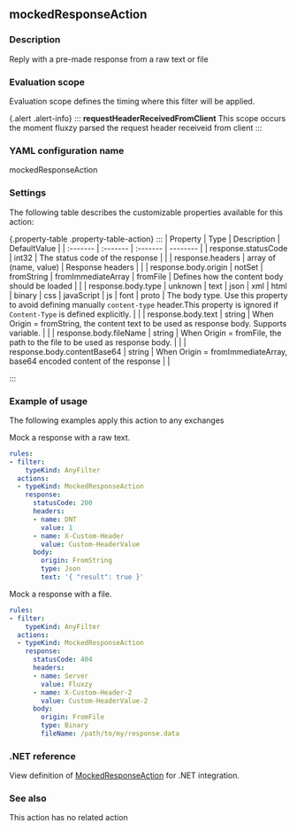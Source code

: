 ## mockedResponseAction

### Description

Reply with a pre-made response from a raw text or file

### Evaluation scope

Evaluation scope defines the timing where this filter will be applied. 

{.alert .alert-info}
:::
**requestHeaderReceivedFromClient** This scope occurs the moment fluxzy parsed the request header receiveid from client
:::

### YAML configuration name

mockedResponseAction

### Settings

The following table describes the customizable properties available for this action: 

{.property-table .property-table-action}
:::
| Property | Type | Description | DefaultValue |
| :------- | :------- | :------- | -------- |
| response.statusCode | int32 | The status code of the response |  |
| response.headers | array of (name, value) | Response headers |  |
| response.body.origin | notSet \| fromString \| fromImmediateArray \| fromFile | Defines how the content body should be loaded |  |
| response.body.type | unknown \| text \| json \| xml \| html \| binary \| css \| javaScript \| js \| font \| proto | The body type. Use this property to avoid defining manually `content-type` header.This property is ignored if `Content-Type` is defined explicitly. |  |
| response.body.text | string | When Origin = fromString, the content text to be used as response body. Supports variable. |  |
| response.body.fileName | string | When Origin = fromFile, the path to the file to be used as response body. |  |
| response.body.contentBase64 | string | When Origin = fromImmediateArray, base64 encoded content of the response |  |

:::
### Example of usage

The following examples apply this action to any exchanges

Mock a response with a raw text.

```yaml
rules:
- filter:
    typeKind: AnyFilter
  actions:
  - typeKind: MockedResponseAction
    response:
      statusCode: 200
      headers:
      - name: DNT
        value: 1
      - name: X-Custom-Header
        value: Custom-HeaderValue
      body:
        origin: FromString
        type: Json
        text: '{ "result": true }'
```


Mock a response with a file.

```yaml
rules:
- filter:
    typeKind: AnyFilter
  actions:
  - typeKind: MockedResponseAction
    response:
      statusCode: 404
      headers:
      - name: Server
        value: Fluxzy
      - name: X-Custom-Header-2
        value: Custom-HeaderValue-2
      body:
        origin: FromFile
        type: Binary
        fileName: /path/to/my/response.data
```



### .NET reference

View definition of [MockedResponseAction](https://docs.fluxzy.io/api/Fluxzy.Rules.Actions.HighLevelActions.MockedResponseAction.html) for .NET integration.

### See also

This action has no related action

